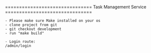 =============================== Task Management Service ===============================


    - Please make sure Make installed on your os
    - clone project from git
    - git checkout development
    - run "make build"

    - Login route:
    /admin/login
